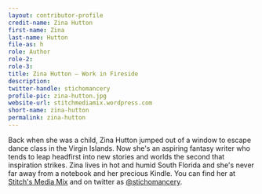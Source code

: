 ```yaml
---
layout: contributor-profile
credit-name: Zina Hutton
first-name: Zina
last-name: Hutton
file-as: h
role: Author
role-2:
role-3:
title: Zina Hutton — Work in Fireside
description:
twitter-handle: stichomancery
profile-pic: zina-hutton.jpg
website-url: stitchmediamix.wordpress.com
short-name: zina-hutton
permalink: zina-hutton
---
```

Back when she was a child, Zina Hutton jumped out of a window to escape dance class in the Virgin Islands. Now she's an aspiring fantasy writer who tends to leap headfirst into new stories and worlds the second that inspiration strikes. Zina lives in hot and humid South Florida and she's never far away from a notebook and her precious Kindle.  You can find her at [Stitch's Media Mix](https://stitchmediamix.wordpress.com/) and on twitter as [@stichomancery](https://twitter.com/stichomancery).
